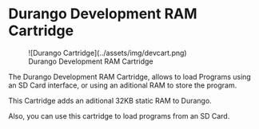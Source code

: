 # Durango Development RAM Cartridge

<figure markdown>
![Durango Cartridge](../assets/img/devcart.png)
<figcaption>Durango Development RAM Cartridge</figcaption>
</figure>

The Durango Development RAM Cartridge, allows to load Programs using an SD Card interface, or using an aditional RAM to store the program.

This Cartridge adds an aditional 32KB static RAM to Durango.

Also, you can use this cartridge to load programs from an SD Card.
